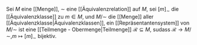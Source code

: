 Sei $M$ eine [[Menge]], $\sim$ eine [[Äquivalenzrelation]] auf $M$, sei $[m]_\sim$ die [[Äquivalenzklasse]] zu $m \in M$, und $M/\sim$ die [[Menge]] aller [[Äquivalenzklasse|Äquivalenzklassen]], ein [[Repräsentantensystem]] von $M/\sim$ ist eine [[Teilmenge - Obermenge|Teilmenge]] $\mathcal R \subseteq M$, sudass $\mathcal R \to M/\sim, m \mapsto [m]_\sim$ bijektiv.